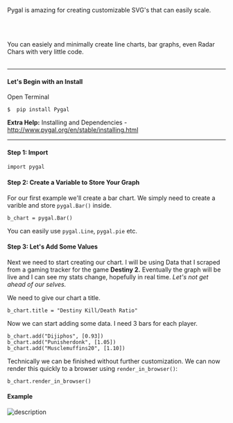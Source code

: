 
Pygal is amazing for creating customizable SVG's that can easily scale.  



<br>
<br>

You can easiely and minimally create line charts, bar graphs, even Radar Chars with very little code. 
<br>
<br>

---
#### <b>Let's Begin with an Install</b>

Open Terminal
```
$  pip install Pygal
```
<b>Extra Help:</b>  Installing and Dependencies  - http://www.pygal.org/en/stable/installing.html

---

#### <b>Step 1:  Import</b>

```
import pygal
```

#### <b>Step 2: Create a Variable to Store Your Graph</b>
For our first example we'll create a bar chart.  We simply need to create a varible and store ```pygal.Bar()``` inside.

```
b_chart = pygal.Bar()
```
You can easily use ```pygal.Line```, ```pygal.pie``` etc.


#### <b>Step 3: Let's Add Some Values</b>
Next we need to start creating our chart.  I will be using Data that I scraped from a gaming tracker for the game <b>Destiny 2.</b>  Eventually the graph will be live and I can see my stats change, hopefully in real time.  <i>Let's not get ahead of our selves.</i>

We need to give our chart a title.
```
b_chart.title = "Destiny Kill/Death Ratio"
```
Now we can start adding some data. I need 3 bars for each player.
```
b_chart.add("Dijiphos", [0.93])
b_chart.add("Punisherdonk", [1.05])
b_chart.add("Musclemuffins20", [1.10])
```

Technically we can be finished without further customization.  We can now render this quickly to a browser using ```render_in_browser()```:
```
b_chart.render_in_browser()
```
#### <b> Example</b>


![description](https://raw.githubusercontent.com/pluralsight/guides/master/images/af93de40-4e61-4329-93b3-835e127e77cc.gif)













